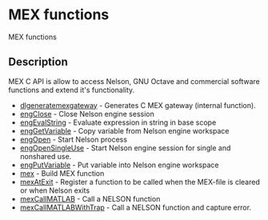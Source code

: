 

# MEX functions

MEX functions

## Description
MEX C API is allow to access Nelson, GNU Octave and commercial software functions and extend it's functionality.


* [dlgeneratemexgateway](dlgeneratemexgateway.md) - Generates C MEX gateway (internal function).
* [engClose](engClose.md) - Close Nelson engine session
* [engEvalString](engEvalString.md) - Evaluate expression in string in base scope
* [engGetVariable](engGetVariable.md) - Copy variable from Nelson engine workspace
* [engOpen](engOpen.md) - Start Nelson process
* [engOpenSingleUse](engOpenSingleUse.md) - Start Nelson engine session for single and nonshared use.
* [engPutVariable](engPutVariable.md) - Put variable into Nelson engine workspace
* [mex](mex.md) - Build MEX function
* [mexAtExit](mexAtExit.md) - Register a function to be called when the MEX-file is cleared or when Nelson exits
* [mexCallMATLAB](mexCallMATLAB.md) - Call a NELSON function
* [mexCallMATLABWithTrap](mexCallMATLABWithTrap.md) - Call a NELSON function and capture error.



